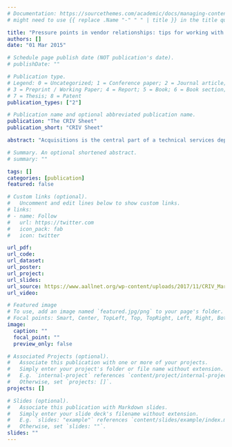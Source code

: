 ```yaml
---
# Documentation: https://sourcethemes.com/academic/docs/managing-content/
# might need to use {{ replace .Name "-" " " | title }} in the title quotes and {{ .Date }} in curly braces for date + publishDate

title: "Pressure points in vendor relationships: tips for working with outsourced staff"
authors: []
date: "01 Mar 2015"

# Schedule page publish date (NOT publication's date).
# publishDate: ""

# Publication type.
# Legend: 0 = Uncategorized; 1 = Conference paper; 2 = Journal article;
# 3 = Preprint / Working Paper; 4 = Report; 5 = Book; 6 = Book section;
# 7 = Thesis; 8 = Patent
publication_types: ["2"]

# Publication name and optional abbreviated publication name.
publication: "The CRIV Sheet"
publication_short: "CRIV Sheet"

abstract: "Acquisitions is the central part of a technical services department, yet at some libraries not all technical services duties are performed by employees. Working with outsourced technical services staff has enabled us to maintain service levels without our budget. For other libraries in the same situation (or considering such a move), it is well worth the time spent to carefully consider all aspects of the duties and staff involved, as well as which vendor relationships may or may not be affected."

# Summary. An optional shortened abstract.
# summary: ""

tags: []
categories: [publication]
featured: false

# Custom links (optional).
#   Uncomment and edit lines below to show custom links.
# links:
# - name: Follow
#   url: https://twitter.com
#   icon_pack: fab
#   icon: twitter

url_pdf:
url_code:
url_dataset:
url_poster:
url_project:
url_slides:
url_source: https://www.aallnet.org/wp-content/uploads/2017/11/CRIV_Mar15.pdf
url_video:

# Featured image
# To use, add an image named `featured.jpg/png` to your page's folder. 
# Focal points: Smart, Center, TopLeft, Top, TopRight, Left, Right, BottomLeft, Bottom, BottomRight.
image:
  caption: ""
  focal_point: ""
  preview_only: false

# Associated Projects (optional).
#   Associate this publication with one or more of your projects.
#   Simply enter your project's folder or file name without extension.
#   E.g. `internal-project` references `content/project/internal-project/index.md`.
#   Otherwise, set `projects: []`.
projects: []

# Slides (optional).
#   Associate this publication with Markdown slides.
#   Simply enter your slide deck's filename without extension.
#   E.g. `slides: "example"` references `content/slides/example/index.md`.
#   Otherwise, set `slides: ""`.
slides: ""
---
```

